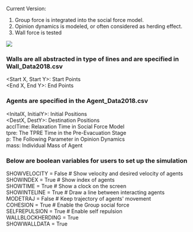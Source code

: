 Current Version:
1. Group force is integrated into the social force model.    
2. Opinion dynamics is modeled, or often considered as herding effect.   
3. Wall force is tested

![](https://github.com/godisreal/group-social-force/blob/master/2Path/0708.PNG)

### Walls are all abstracted in type of lines and are specified in Wall_Data2018.csv
<Start X, Start Y>: 	Start Points  
<End X, End Y>: 		End Points  


### Agents are specified in the Agent_Data2018.csv
<InitalX, InitialY>: 	Initial Positions   
<DestX, DestY>: 		Destination Positions    
acclTime: 				  Relaxation Time in Social Force Model   
tpre: 					    The TPRE Time in the Pre-Evacuation Stage   
p: 						      The Following Parameter in Opinion Dynamics   
mass: 					    Individual Mass of Agent  


### Below are boolean variables for users to set up the simulation 
SHOWVELOCITY = False	  # Show velocity and desired velocity of agents  
SHOWINDEX = True        # Show index of agents    
SHOWTIME = True         # Show a clock on the screen    
SHOWINTELINE = True     # Draw a line between interacting agents  
MODETRAJ = False        # Keep trajectory of agents' movement   
COHESION = True		      # Enable the Group social force   
SELFREPULSION = True	  # Enable self repulsion   
WALLBLOCKHERDING = True   
SHOWWALLDATA = True   
